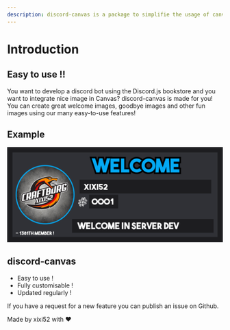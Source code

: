 ```yaml
---
description: discord-canvas is a package to simplifie the usage of canvas for Discord !
---
```


# Introduction

## Easy to use !!

You want to develop a discord bot using the Discord.js bookstore and you want to integrate nice image in Canvas? discord-canvas is made for you! You can create great welcome images, goodbye images and other fun images using our many easy-to-use features!  

## Example

![Welcome Card ](.gitbook/assets/welcome-image-1.png)

## discord-canvas

* Easy to use !
* Fully customisable !
* Updated regularly !

If you have a request for a new feature you can publish an issue on Github.  
  
Made by xixi52 with ❤️

